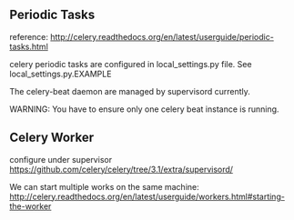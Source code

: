 Periodic Tasks
--------------
reference: http://celery.readthedocs.org/en/latest/userguide/periodic-tasks.html

celery periodic tasks are configured in local_settings.py file. See local_settings.py.EXAMPLE

The celery-beat daemon are managed by supervisord currently. 

WARNING: You have to ensure only one celery beat instance is running.


Celery Worker
-------------
configure under supervisor https://github.com/celery/celery/tree/3.1/extra/supervisord/

We can start multiple works on the same machine:  http://celery.readthedocs.org/en/latest/userguide/workers.html#starting-the-worker
